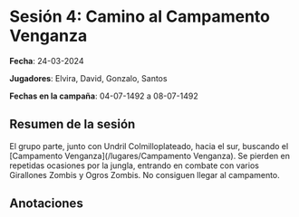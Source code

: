 # Sesión 4: Camino al Campamento Venganza

**Fecha**: 24-03-2024

**Jugadores**: Elvira, David, Gonzalo, Santos

**Fechas en la campaña**: 04-07-1492 a 08-07-1492

## Resumen de la sesión

El grupo parte, junto con Undril Colmilloplateado, hacia el sur, buscando el [Campamento Venganza](/lugares/Campamento Venganza). Se pierden en repetidas ocasiones por la jungla, entrando en combate con varios Girallones Zombis y Ogros Zombis. No consiguen llegar al campamento.



## Anotaciones